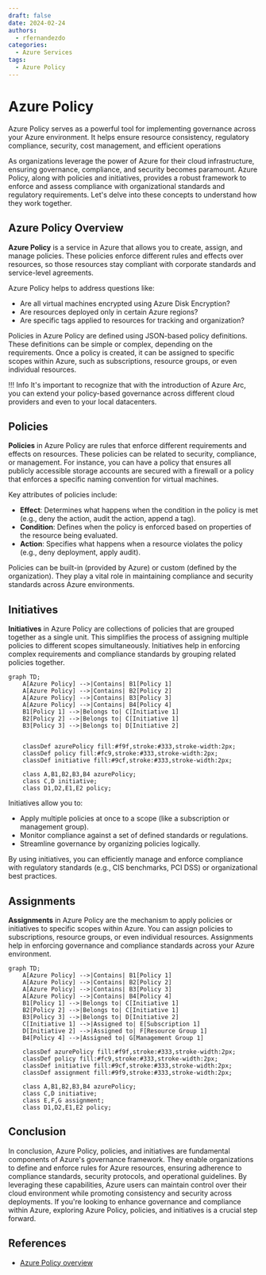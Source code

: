 ```yaml
---
draft: false
date: 2024-02-24
authors:
  - rfernandezdo
categories:
  - Azure Services
tags:
  - Azure Policy
---
```

# Azure Policy

Azure Policy serves as a powerful tool for implementing governance across your Azure environment. It helps ensure resource consistency, regulatory compliance, security, cost management, and efficient operations

As organizations leverage the power of Azure for their cloud infrastructure, ensuring governance, compliance, and security becomes paramount. Azure Policy, along with policies and initiatives, provides a robust framework to enforce and assess compliance with organizational standards and regulatory requirements. Let's delve into these concepts to understand how they work together.

## Azure Policy Overview

**Azure Policy** is a service in Azure that allows you to create, assign, and manage policies. These policies enforce different rules and effects over resources, so those resources stay compliant with corporate standards and service-level agreements.

Azure Policy helps to address questions like:

- Are all virtual machines encrypted using Azure Disk Encryption?
- Are resources deployed only in certain Azure regions?
- Are specific tags applied to resources for tracking and organization?

Policies in Azure Policy are defined using JSON-based policy definitions. These definitions can be simple or complex, depending on the requirements. Once a policy is created, it can be assigned to specific scopes within Azure, such as subscriptions, resource groups, or even individual resources.

!!! Info
    It's important to recognize that with the introduction of Azure Arc, you can extend your policy-based governance across different cloud providers and even to your local datacenters.

## Policies

**Policies** in Azure Policy are rules that enforce different requirements and effects on resources. These policies can be related to security, compliance, or management. For instance, you can have a policy that ensures all publicly accessible storage accounts are secured with a firewall or a policy that enforces a specific naming convention for virtual machines.

Key attributes of policies include:
- **Effect**: Determines what happens when the condition in the policy is met (e.g., deny the action, audit the action, append a tag).
- **Condition**: Defines when the policy is enforced based on properties of the resource being evaluated.
- **Action**: Specifies what happens when a resource violates the policy (e.g., deny deployment, apply audit).

Policies can be built-in (provided by Azure) or custom (defined by the organization). They play a vital role in maintaining compliance and security standards across Azure environments.

## Initiatives

**Initiatives** in Azure Policy are collections of policies that are grouped together as a single unit. This simplifies the process of assigning multiple policies to different scopes simultaneously. Initiatives help in enforcing complex requirements and compliance standards by grouping related policies together.

```mermaid
graph TD;
    A[Azure Policy] -->|Contains| B1[Policy 1]
    A[Azure Policy] -->|Contains| B2[Policy 2]
    A[Azure Policy] -->|Contains| B3[Policy 3]
    A[Azure Policy] -->|Contains| B4[Policy 4]
    B1[Policy 1] -->|Belongs to| C[Initiative 1]
    B2[Policy 2] -->|Belongs to| C[Initiative 1]
    B3[Policy 3] -->|Belongs to| D[Initiative 2]


    classDef azurePolicy fill:#f9f,stroke:#333,stroke-width:2px;
    classDef policy fill:#fc9,stroke:#333,stroke-width:2px;
    classDef initiative fill:#9cf,stroke:#333,stroke-width:2px;

    class A,B1,B2,B3,B4 azurePolicy;
    class C,D initiative;
    class D1,D2,E1,E2 policy;
```

Initiatives allow you to:

- Apply multiple policies at once to a scope (like a subscription or management group).
- Monitor compliance against a set of defined standards or regulations.
- Streamline governance by organizing policies logically.

By using initiatives, you can efficiently manage and enforce compliance with regulatory standards (e.g., CIS benchmarks, PCI DSS) or organizational best practices.


## Assignments

**Assignments** in Azure Policy are the mechanism to apply policies or initiatives to specific scopes within Azure. You can assign policies to subscriptions, resource groups, or even individual resources. Assignments help in enforcing governance and compliance standards across your Azure environment.

```mermaid
graph TD;
    A[Azure Policy] -->|Contains| B1[Policy 1]
    A[Azure Policy] -->|Contains| B2[Policy 2]
    A[Azure Policy] -->|Contains| B3[Policy 3]
    A[Azure Policy] -->|Contains| B4[Policy 4]
    B1[Policy 1] -->|Belongs to| C[Initiative 1]
    B2[Policy 2] -->|Belongs to| C[Initiative 1]
    B3[Policy 3] -->|Belongs to| D[Initiative 2]
    C[Initiative 1] -->|Assigned to| E[Subscription 1]
    D[Initiative 2] -->|Assigned to| F[Resource Group 1]
    B4[Policy 4] -->|Assigned to| G[Management Group 1]

    classDef azurePolicy fill:#f9f,stroke:#333,stroke-width:2px;
    classDef policy fill:#fc9,stroke:#333,stroke-width:2px;
    classDef initiative fill:#9cf,stroke:#333,stroke-width:2px;
    classDef assignment fill:#9f9,stroke:#333,stroke-width:2px;

    class A,B1,B2,B3,B4 azurePolicy;
    class C,D initiative;
    class E,F,G assignment;
    class D1,D2,E1,E2 policy;

```



## Conclusion

In conclusion, Azure Policy, policies, and initiatives are fundamental components of Azure's governance framework. They enable organizations to define and enforce rules for Azure resources, ensuring adherence to compliance standards, security protocols, and operational guidelines. By leveraging these capabilities, Azure users can maintain control over their cloud environment while promoting consistency and security across deployments. If you're looking to enhance governance and compliance within Azure, exploring Azure Policy, policies, and initiatives is a crucial step forward.



## References

- [Azure Policy overview](https://docs.microsoft.com/en-us/azure/governance/policy/overview)
